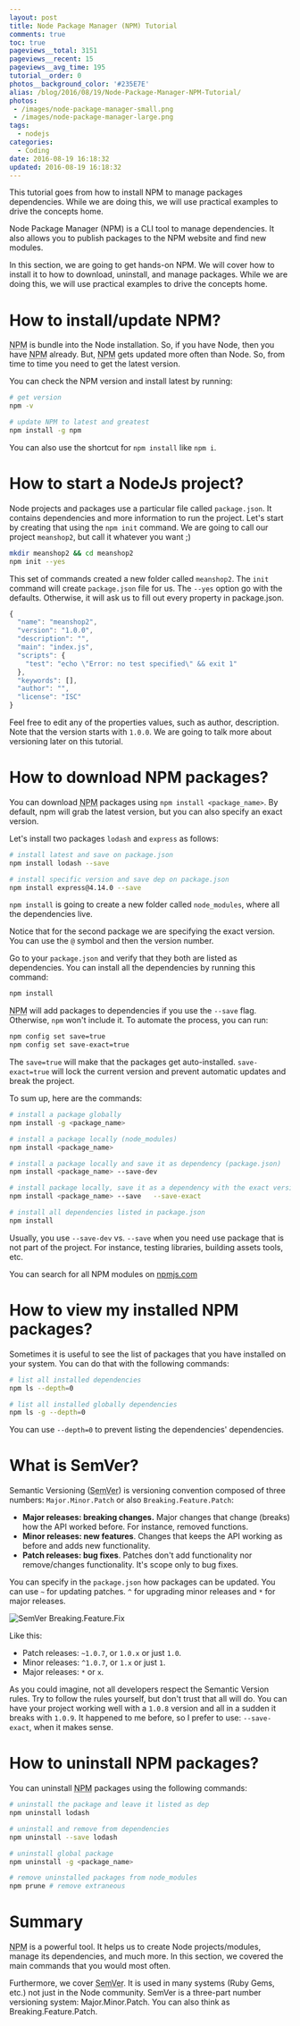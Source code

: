 ```yaml
---
layout: post
title: Node Package Manager (NPM) Tutorial
comments: true
toc: true
pageviews__total: 3151
pageviews__recent: 15
pageviews__avg_time: 195
tutorial__order: 0
photos__background_color: '#235E7E'
alias: /blog/2016/08/19/Node-Package-Manager-NPM-Tutorial/
photos:
 - /images/node-package-manager-small.png
 - /images/node-package-manager-large.png
tags:
  - nodejs
categories:
  - Coding
date: 2016-08-19 16:18:32
updated: 2016-08-19 16:18:32
---
```


This tutorial goes from how to install NPM to manage packages dependencies. While we are doing this, we will use practical examples to drive the concepts home.

<!-- more -->

Node Package Manager (NPM) is a CLI tool to manage dependencies. It also allows you to publish packages to the NPM website and find new modules.

In this section, we are going to get hands-on NPM. We will cover how to install it to how to download, uninstall, and manage packages. While we are doing this, we will use practical examples to drive the concepts home.

# How to install/update NPM?

<abbr title="Node Package Manager">NPM</abbr> is bundle into the Node installation. So, if you have Node, then you have <abbr title="Node Package Manager">NPM</abbr> already. But, <abbr title="Node Package Manager">NPM</abbr> gets updated more often than Node. So, from time to time you need to get the latest version.

You can check the NPM version and install latest  by running:

```bash Installing NPM
# get version
npm -v

# update NPM to latest and greatest
npm install -g npm
```

You can also use the shortcut for `npm install` like `npm i`.

# How to start a NodeJs project?

Node projects and packages use a particular file called `package.json`. It contains dependencies and more information to run the project. Let's start by creating that using the `npm init` command. We are going to call our project `meanshop2`, but call it whatever you want ;)

```bash initializing a Node project/package
mkdir meanshop2 && cd meanshop2
npm init --yes
```

This set of commands created a new folder called `meanshop2`. The `init` command will create `package.json` file for us. The `--yes` option go with the defaults. Otherwise, it will ask us to fill out every property in package.json.

```javascript package.json
{
  "name": "meanshop2",
  "version": "1.0.0",
  "description": "",
  "main": "index.js",
  "scripts": {
    "test": "echo \"Error: no test specified\" && exit 1"
  },
  "keywords": [],
  "author": "",
  "license": "ISC"
}
```

Feel free to edit any of the properties values, such as author, description. Note that the version starts with `1.0.0`. We are going to talk more about versioning later on this tutorial.

# How to download NPM packages?

You can download <abbr title="Node Package Manager">NPM</abbr> packages using `npm install <package_name>`. By default, npm will grab the latest version, but you can also specify an exact version.

Let's install two packages `lodash` and `express` as follows:

```bash Installing NPM packages
# install latest and save on package.json
npm install lodash --save

# install specific version and save dep on package.json
npm install express@4.14.0 --save
```

`npm install` is going to create a new folder called `node_modules`, where all the dependencies live.

Notice that for the second package we are specifying the exact version. You can use the `@` symbol and then the version number.

Go to your `package.json` and verify that they both are listed as dependencies. You can install all the dependencies by running this command:

```bash Install all dependencies from a package.json
npm install

```

<abbr title="Node Package Manager">NPM</abbr> will add packages to dependencies if you use the `--save` flag. Otherwise, `npm` won't include it. To automate the process, you can run:

```bash Smarter NPM's defaults
npm config set save=true
npm config set save-exact=true
```

The `save=true` will make that the packages get auto-installed. `save-exact=true` will lock the current version and prevent automatic updates and break the project.

To sum up, here are the commands:

```bash NPM install commands
# install a package globally
npm install -g <package_name>

# install a package locally (node_modules)
npm install <package_name>

# install a package locally and save it as dependency (package.json)
npm install <package_name> --save-dev

# install package locally, save it as a dependency with the exact version
npm install <package_name> --save   --save-exact

# install all dependencies listed in package.json
npm install
```

Usually, you use `--save-dev` vs. `--save` when you need use package that is not part of the project. For instance, testing libraries, building assets tools, etc.

You can search for all NPM modules on [npmjs.com](https://www.npmjs.com/browse/star)

# How to view my installed NPM packages?

Sometimes it is useful to see the list of packages that you have installed on your system. You can do that with the following commands:

```bash List packages
# list all installed dependencies
npm ls --depth=0

# list all installed globally dependencies
npm ls -g --depth=0
```

You can use `--depth=0` to prevent listing the dependencies' dependencies.

# What is SemVer?

Semantic Versioning (<abbr title="Semantic Versioning">SemVer</abbr>) is versioning convention composed of three numbers: `Major.Minor.Patch` or also `Breaking.Feature.Patch`:

  - **Major releases: breaking changes.** Major changes that change (breaks) how the API worked before. For instance, removed functions.
  - **Minor releases: new features**. Changes that keeps the API working as before and adds new functionality.
  - **Patch releases: bug fixes**. Patches don't add functionality nor remove/changes functionality. It's scope only to bug fixes.

You can specify in the `package.json` how packages can be updated. You can use `~` for updating patches. `^` for upgrading minor releases and `*` for major releases.

![SemVer Breaking.Feature.Fix](/images/semver-major-minor-patch-breaking-feature-fix.png)

Like this:

  - Patch releases: `~1.0.7`, or `1.0.x` or just `1.0`.
  - Minor releases: `^1.0.7`, or `1.x` or just `1`.
  - Major releases: `*` or `x`.

As you could imagine, not all developers respect the Semantic Version rules. Try to follow the rules yourself, but don't trust that all will do. You can have your project working well with a `1.0.8` version and all in a sudden it breaks with `1.0.9`. It happened to me before, so I prefer to use: `--save-exact`, when it makes sense.

# How to uninstall NPM packages?

You can uninstall <abbr title="Node Package Manager">NPM</abbr> packages using the following commands:

```bash Uninstalling NPM packages
# uninstall the package and leave it listed as dep
npm uninstall lodash

# uninstall and remove from dependencies
npm uninstall --save lodash

# uninstall global package
npm uninstall -g <package_name>

# remove uninstalled packages from node_modules
npm prune # remove extraneous
```

# Summary

<abbr title="Node Package Manager">NPM</abbr> is a powerful tool. It helps us to create Node projects/modules, manage its dependencies, and much more. In this section, we covered the main commands that you would most often.

Furthermore, we cover <abbr title="Semantic Versioning">SemVer</abbr>. It is used in many systems (Ruby Gems, etc.) not just in the Node community. SemVer is a three-part number versioning system: Major.Minor.Patch. You can also think as Breaking.Feature.Patch.
